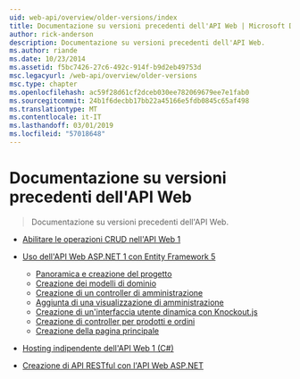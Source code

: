 ```yaml
---
uid: web-api/overview/older-versions/index
title: Documentazione su versioni precedenti dell'API Web | Microsoft Docs
author: rick-anderson
description: Documentazione su versioni precedenti dell'API Web.
ms.author: riande
ms.date: 10/23/2014
ms.assetid: f5bc7426-27c6-492c-914f-b9d2eb49753d
msc.legacyurl: /web-api/overview/older-versions
msc.type: chapter
ms.openlocfilehash: ac59f28d61cf2dceb030ee782069679ee7e1fab0
ms.sourcegitcommit: 24b1f6decbb17bb22a45166e5fdb0845c65af498
ms.translationtype: MT
ms.contentlocale: it-IT
ms.lasthandoff: 03/01/2019
ms.locfileid: "57018648"
---
```

<a name="documentation-on-older-versions-of-web-api"></a>Documentazione su versioni precedenti dell'API Web
====================
> Documentazione su versioni precedenti dell'API Web.


- [Abilitare le operazioni CRUD nell'API Web 1](creating-a-web-api-that-supports-crud-operations.md)
- [Uso dell'API Web ASP.NET 1 con Entity Framework 5](using-web-api-1-with-entity-framework-5/index.md)

    - [Panoramica e creazione del progetto](using-web-api-1-with-entity-framework-5/using-web-api-with-entity-framework-part-1.md)
    - [Creazione dei modelli di dominio](using-web-api-1-with-entity-framework-5/using-web-api-with-entity-framework-part-2.md)
    - [Creazione di un controller di amministrazione](using-web-api-1-with-entity-framework-5/using-web-api-with-entity-framework-part-3.md)
    - [Aggiunta di una visualizzazione di amministrazione](using-web-api-1-with-entity-framework-5/using-web-api-with-entity-framework-part-4.md)
    - [Creazione di un'interfaccia utente dinamica con Knockout.js](using-web-api-1-with-entity-framework-5/using-web-api-with-entity-framework-part-5.md)
    - [Creazione di controller per prodotti e ordini](using-web-api-1-with-entity-framework-5/using-web-api-with-entity-framework-part-6.md)
    - [Creazione della pagina principale](using-web-api-1-with-entity-framework-5/using-web-api-with-entity-framework-part-7.md)
- [Hosting indipendente dell'API Web 1 (C#)](self-host-a-web-api.md)
- [Creazione di API RESTful con l'API Web ASP.NET](build-restful-apis-with-aspnet-web-api.md)
